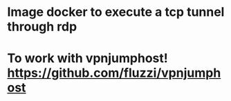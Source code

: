 # Image docker to execute a tcp tunnel through rdp  
# To work with vpnjumphost! https://github.com/fluzzi/vpnjumphost
